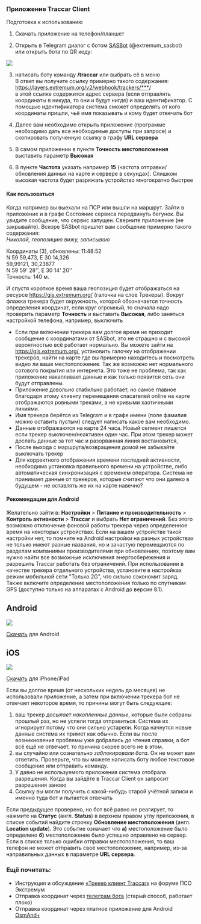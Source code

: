 ### Приложение Traccar Client

Подготовка к использованию
1) Скачать приложение на телефон/планшет

2) Открыть в Telegram диалог с ботом [SASBot](https://t.me/extremum_sasbot) (@extremum_sasbot)  
или открыть бота по QR коду:  
<picture>
    <img src="https://www.stqr.ru/qrcodes/QR-code_url_21_Apr_2023_19-24-30.png"/>
</picture>

3) написать боту команду **/traccar** или выбрать её в меню  
В ответ вы получите ссылку примерно такого содержания: https://layers.extremum.org/v2/webhook/trackers/***/  
в этой ссылке содержится адрес сервера (если отправлять координаты в никуда, то они и будут нигде) и ваш идентификатор. С помощью идентификатора система сможет определять от кого координаты пришли, чьё имя показывать и кому будет отвечать бот

4) Далее вам необходимо открыть приложение (программе необходимо дать все необходимые доступы при запросе) и скопировать полученную ссылку в графу **URL сервера**
5) В самом приложении в пункте **Точность местоположения** выставить параметр **Высокая**
6) В пункте **Частота** указать например **15** (частота отправки/обновления данных на карте и сервере в секундах). Слишком высокая частота будет разряжать устройство многократно быстрее

#### Как пользоваться  
Когда например вы выехали на ПСР или вышли на маршрут. Зайти в приложение и в графе Состояние сервиса передвинуть бегунок. Вы увидите сообщение, что сервис запущен. Сверните приложение (не закрывайте). Вскоре SASbot пришлет вам сообщение примерно такого содержания:  
_Николай, геопозицию вижу, записываю_

Координаты [3], обновлены: 11:48:52  
N 59 59,473, E 30 14,326   
59,99121, 30,23877   
N 59 59' 28'', E 30 14' 20''   
Точность: 140 м.


И спустя короткое время ваша геопозиция будет отображаться на ресурсе https://gis.extremum.org/ (галочка на слое Трекеры). Вокруг флажка трекера будет окружность, которой обозначается точность определения координат, если круг огромный, то сначала надо проверить параметр **Точность** и выставить **Высокая**, либо заняться настройкой телефона, например, выключить

- Если при включении трекера вам долгое время не приходит сообщение с координатами от SASbot, это не страшно и с высокой вероятностью всё работает нормально. Вы можете зайти на https://gis.extremum.org/, установить галочку на отображении трекеров, найти на карте где вы примерно находитесь и посмотреть видно ли ваше местоположение. Так же возможно нет нормального сотового покрытия или интернета. Это тоже не проблема, так как приложение накапливает данные и как только появится сеть они будут отправлены.
- Приложение довольно стабильно работает, но самое главное благодаря этому клиенту перемещения спасателей online на карте отображаются ровными треками, а не кривыми хаотичными линиями.
- Имя трекера берётся из Telegram и в графе имени (поле фамилия можно оставить пустым) следует написать какое вам необходимо.
- Данные отображаются на карте 24 часа. Новый сегмент пишется если трекер выключен/неактивен один час. При этом трекер может дослать данные за тот час и разорванная линия востановится,
- После выхода с маршрута/возвращения домой не забывайте выключать трекер
- Для корректного отображения времени последней активности, необходима установка правильного времени на устройстве, либо автоматическая синхронизация с временем оператора. Система не принимает данные от трекеров, которые считают что они далеко в будущем - не оставлять же их на карте навечно?

#### Рекомендации для Android  
Желательно зайти в: **Настройки** > **Питание и производительность** > **Контроль активности** > **Traccar** и выбрать **Нет ограничений**. Без этого возможно отключение фоновой работы трекера через определенное время на некоторых устройствах. Если на вашем устройстве такой настройки нет, то помните на Android настройки на разных устройствах не только имеют разные названия, но и зачастую перемещаются по разделам компаниями производителями при обновлениях, поэтому вам нужно найти все возможные исключения энергосбережения и разрешить Traccar работать без ограничений. 
При использовании в качестве трекера отдельного устройства, установите в настройках режим мобильной сети "Только 2G", что сильно сэкономит заряд. Также включите определение местоположения только по спутникам GPS (доступно только на аппаратах с Android до версии 8.1).
## Android

<picture>
<img src="https://www.stqr.ru/qrcodes/QR-code_url_21_Apr_2023_18-11-7.png"/>
</picture>

[Скачать](https://play.google.com/store/apps/details?id=org.traccar.client) для Android

## iOS
<picture>
<img src="https://www.stqr.ru/qrcodes/QR-code_url_21_Apr_2023_18-12-10.png"/>
</picture>

[Скачать](https://apps.apple.com/us/app/traccar-client/id843156974) для iPhone/iPad


Если вы долгое время (от нескольких недель до месяцев) не использовали приложение, а затем при включении трекера бот не отвечает некоторое время, то причины могут быть следующие:
1. ваш трекер _досылает накопленные данные_, которые были собраны прошлый раз, но не успели тогда отправиться. Система их игнорирует потому что они сильно устарели. Когда начнутся новые данные система их примет как обычно. Если вы после возникновения проблемы уже добрались до чтения справки, а бот всё ещё не отвечает, то причина скорее всего не в этом.
2. вы случайно или сознательно _заблокировали бота_. Он не может вам ответить. Проверьте, что вы можете написать боту любое текстовое сообщение или отправить команду.
3. У давно не используемого приложения система отобрала разрешения. Когда вы зайдёте в Traccar Client он запросит разрешения заново
4. Ссылку вы могли получить с какой-нибудь старой учётной записи и именно туда бот и пытается отвечать

Если предыдущее проверено, но бот всё равно не реагирует, то нажмите на **Статус** (англ. **Status**) в верхнем правом углу приложения, в списке событий найдите строчку **Обновление местоположения** (англ. **Location update**). Это событие означает что **а)** местоположение было определено **б)** местоположение было успешно оправлено на сервер. Если в списке только ошибки отправки местоположения, то ваш телефон не может отправить своё местоположение, например, из-за направильных данных в параметре **URL сервера**.


### Ещё почитать:
- Инструкция и обсуждение [«Трекер клиент Traccar»](https://forum.extremum.org/viewtopic.php?f=6&t=20178) на форуме ПСО Экстремум  
- Отправка координат через [телеграм бота](/telegrambot-onlinetracking.md) (старый способ, работает плохо)
- Отправка координат через платное приложение для Android [OsmAnd+](/onlinetracking-osmand.md)